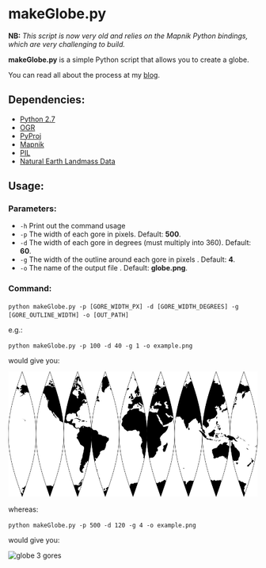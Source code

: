 # makeGlobe.py

**NB:** *This script is now very old and relies on the Mapnik Python bindings, which are very challenging to build.*

**makeGlobe.py** is a simple Python script that allows you to create a globe.

You can read all about the process at my [blog](https://jonnyhuckblog.wordpress.com/2016/06/29/globemaking-for-beginners/).

## Dependencies:
* [Python 2.7](https://www.python.org/)
* [OGR](http://gdal.org/python/)
* [PyProj](https://github.com/jswhit/pyproj)
* [Mapnik](https://github.com/mapnik/python-mapnik)
* [PIL](http://www.pythonware.com/products/pil/)
* [Natural Earth Landmass Data](http://www.naturalearthdata.com/downloads/110m-physical-vectors/)

## Usage:

### Parameters:
* `-h` Print out the command usage
* `-p` The width of each gore in pixels. Default: **500**.
* `-d` The width of each gore in degrees (must multiply into 360). Default: **60**.
* `-g` The width of the outline around each gore in pixels . Default: **4**.
* `-o` The name of the output file . Default: **globe.png**.

### Command:

`python makeGlobe.py -p [GORE_WIDTH_PX] -d [GORE_WIDTH_DEGREES] -g [GORE_OUTLINE_WIDTH] -o [OUT_PATH]`

e.g.:

`python makeGlobe.py -p 100 -d 40 -g 1 -o example.png`

would give you:

![globe 9 gores](./globe.png)

whereas:

`python makeGlobe.py -p 500 -d 120 -g 4 -o example.png`

would give you:

![globe 3 gores](https://jonnyhuckblog.files.wordpress.com/2016/06/globe2.png)
